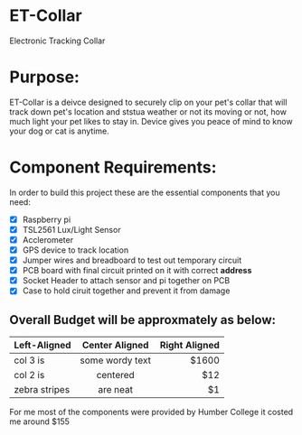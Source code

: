 # ET-Collar
Electronic Tracking Collar


# Purpose:

ET-Collar is a deivce designed to securely clip on your pet's collar that will track down pet's location and ststua weather or not its moving or not, how much light your pet likes to stay in. Device gives you peace of mind to know your dog or cat is anytime.

# Component Requirements:

In order to build this project these are the essential components that you need:

- [x] Raspberry pi
- [x] TSL2561 Lux/Light Sensor
- [x]  Acclerometer
- [x] GPS device to track location 
- [x] Jumper wires and breadboard to test out temporary circuit 
- [x] PCB board with final circuit printed on it with correct <b>address</b>
- [x] Socket Header to attach sensor and pi together on PCB
- [x] Case to hold ciruit together and prevent it from damage 

## Overall Budget will be approxmately as below:

| Left-Aligned  | Center Aligned  | Right Aligned |
| :------------ |:---------------:| -----:|
| col 3 is      | some wordy text | $1600 |
| col 2 is      | centered        |   $12 |
| zebra stripes | are neat        |    $1 |

For me most of the components were provided by Humber College it costed me around $155
